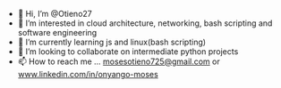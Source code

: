- 👋 Hi, I’m @Otieno27
- 👀 I’m interested in cloud architecture, networking, bash scripting and software engineering
- 🌱 I’m currently learning js and linux(bash scripting)
- 💞️ I’m looking to collaborate on intermediate python projects
- 📫 How to reach me ... mosesotieno725@gmail.com or www.linkedin.com/in/onyango-moses

<!---
Otieno27/Otieno27 is a ✨ special ✨ repository because its `README.md` (this file) appears on your GitHub profile.
You can click the Preview link to take a look at your changes.
--->
